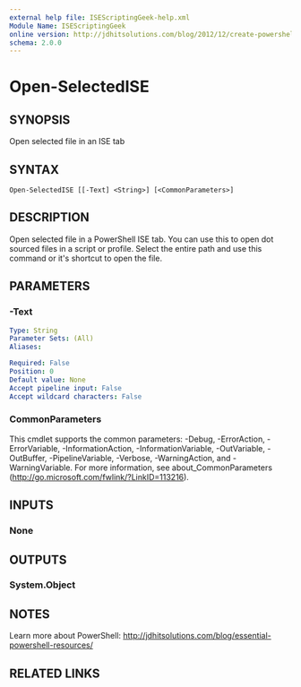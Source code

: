 ```yaml
---
external help file: ISEScriptingGeek-help.xml
Module Name: ISEScriptingGeek
online version: http://jdhitsolutions.com/blog/2012/12/create-powershell-scripts-with-a-single-command
schema: 2.0.0
---
```


# Open-SelectedISE

## SYNOPSIS

Open selected file in an ISE tab

## SYNTAX

```
Open-SelectedISE [[-Text] <String>] [<CommonParameters>]
```

## DESCRIPTION

Open selected file in a PowerShell ISE tab. You can use this to open dot sourced files in a script or profile. Select the entire path and use this command or it's shortcut to open the file.

## PARAMETERS

### -Text

```yaml
Type: String
Parameter Sets: (All)
Aliases:

Required: False
Position: 0
Default value: None
Accept pipeline input: False
Accept wildcard characters: False
```

### CommonParameters

This cmdlet supports the common parameters: -Debug, -ErrorAction, -ErrorVariable, -InformationAction, -InformationVariable, -OutVariable, -OutBuffer, -PipelineVariable, -Verbose, -WarningAction, and -WarningVariable.
For more information, see about_CommonParameters (http://go.microsoft.com/fwlink/?LinkID=113216).

## INPUTS

### None

## OUTPUTS

### System.Object

## NOTES

Learn more about PowerShell: http://jdhitsolutions.com/blog/essential-powershell-resources/

## RELATED LINKS
